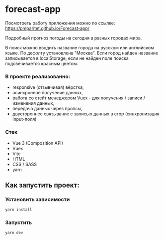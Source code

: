 # forecast-app

Посмотреть работу приложения можно по ссылке: https://pmparitet.github.io/Forecast-app/

Подробный прогноз погоды на сегодня в разных городах мира.

В поиск можно вводить название города на русском или английском языке. По дефолту установлена "Москва".
Если город найден название записывается в localStorage, если не найден поле поиска подсвечивается красным цветом.

### В проекте реализованно:
* responsive (отзывчивая) вёрстка,
* асинхронное получение данных,
* работа со стейт менеджером Vuex - для получения / записи / изменения данных,
* передача данных через пропсы,
* двустороннее связывание с записью данных в стор (синхронизация input-поля)


### Стек

* Vue 3 (Composition API)
* Vuex
* Vite
* HTML
* CSS / SASS
* yarn


## Как запустить проект:
### Установить зависимости

```sh
yarn install
```

### Запустить

```sh
yarn dev
```
